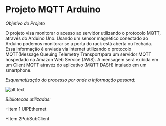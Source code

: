 # Projeto MQTT Arduino
*_Objetivo do Projeto_*

O projeto visa monitorar o acesso ao servidor utilizando o protocolo MQTT, através do Arduino Uno.  Usando  um sensor magnético conectado ao Arduino podemos  monitorar se  a porta  do rack está aberta ou fechada. Essa informação é enviada via internet  utilizando o protocolo MQTT(Message Queuing Telemetry Transport)para um servidor MQTT hospedado na Amazon Web Service (AWS). A mensagem será exibida em um Client MQTT  atravéz do aplicativo (MQTT DASH) intalado em um smartphone.

*_Esquematização do processo por onde a informação passará:_*

![alt text](https://camo.githubusercontent.com/7beef2d4780d87a603d7de49b2da0467c8537dff96575b628a04bd4010ebb1cc/68747470733a2f2f692e696d6775722e636f6d2f4d576870586b562e706e67)

*_Bibliotecas utilizadas:_*

+Item 1 UIPEthernet

+Item 2PubSubClient
